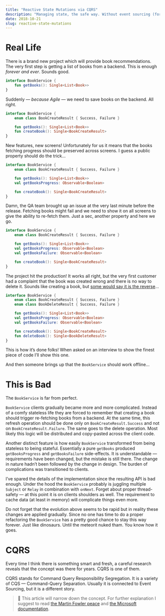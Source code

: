 ```yaml
---
title: "Reactive State Mutations via CQRS"
description: "Managing state, the safe way. Without event sourcing (for now)."
date: 2018-10-21
slug: reactive-state-mutations
---
```


# Real Life

There is a brand new project which will provide book recommendations.
The very first step is getting a list of books from a backend.
This is enough _forever and ever_. Sounds good.


```kotlin
interface BookService {
    fun getBooks(): Single<List<Book>>
}
```

Suddenly — _because Agile_ — we need to save books on the backend.
All right.

```kotlin
interface BookService {
    enum class BookCreateResult { Success, Failure }

    fun getBooks(): Single<List<Book>>
    fun createBook(): Single<BookCreateResult>
}
```

New features, new screens! Unfortunately for us it means that
the books fetching progress should be preserved across screens.
I guess a public property should do the trick...

```kotlin
interface BookService {
    enum class BookCreateResult { Success, Failure }

    fun getBooks(): Single<List<Book>>
    val getBooksProgress: Observable<Boolean>

    fun createBook(): Single<BookCreateResult>
}
```

Damn, the QA team brought up an issue at the very last minute before the release.
Fetching books might fail and we need to show it on all screens
to give the ability to re-fetch them. Just a sec, another property
and here we go.

```kotlin
interface BookService {
    enum class BookCreateResult { Success, Failure }

    fun getBooks(): Single<List<Book>>
    val getBooksProgress: Observable<Boolean>
    val getBooksFailure: Observable<Boolean>

    fun createBook(): Single<BookCreateResult>
}
```

The project hit the production! It works all right, but
the very first customer had a complaint that the book was created wrong
and there is no way to delete it. Sounds like creating a book,
but [some would say it is the reverse](https://www.youtube.com/watch?v=2YTLtG4LMsM)...

```kotlin
interface BookService {
    enum class BookCreateResult { Success, Failure }
    enum class BookDeleteResult { Success, Failure }

    fun getBooks(): Single<List<Book>>
    val getBooksProgress: Observable<Boolean>
    val getBooksFailure: Observable<Boolean>

    fun createBook(): Single<BookCreateResult>
    fun deleteBook(): Single<BookDeleteResult>
}
```

This is how it’s done folks! When asked on an interview to show the finest
piece of code I’ll show this one.

And then someone brings up that the `BookService` should work offline...

# This is Bad

The `BookService` is far from perfect.

`BookService` clients gradually became more and more complicated.
Instead of a comfy stateless life they are forced to remember
that creating a book should trigger re-fetching books from a backend.
At the same time, this refresh operation should be done only
on `BookCreateResult.Success` and not on `BookCreateResult.Failure`.
The same goes to the delete operation.
Most likely this logic will be distributed and copy-pasted across the client code.

Another distinct feature is how easily `BookService` transformed from being
stateless to being stateful. Essentially a pure `getBooks` produced
`getBooksProgress` and `getBooksFailure` side-effects. It is understandable —
requirements have been changed, but the mistake is still there.
The change in nature hadn’t been followed by the change in design.
The burden of complications was transitioned to clients.

I’ve spared the details of the implementation since the resulting API
is bad enough. Under the hood the `BookService` probably is juggling
multiple `Subject` or `Relay` in combination with `onNext`.
Forget about proper thread-safety — at this point it is on clients shoulders as well.
The requirement to cache data (at least in memory) will complicate things even more.

Do not forget that the evolution above seems to be rapid but in reality these
changes are applied gradually. Since no one has time to do a proper refactoring
the `BookService` has a pretty good chance to stay this way forever.
Just like dinosaurs. Until the meteorit nuked tham. You know how it goes.

# CQRS

Every time I think there is something smart and fresh, a careful research
reveals that the concept was there for years. CQRS is one of them.

CQRS stands for Command Query Responsibility Segregation.
It is a variety of CQS — Command-Query Separation.
Usually it is connected to Event Sourcing, but it is a different story.

> :book: This article will narrow down the concept.
> For further explanation I suggest to read [the Martin Fowler peace](https://martinfowler.com/bliki/CQRS.html)
> and [the Microsoft documentation](https://docs.microsoft.com/en-us/azure/architecture/patterns/cqrs).
